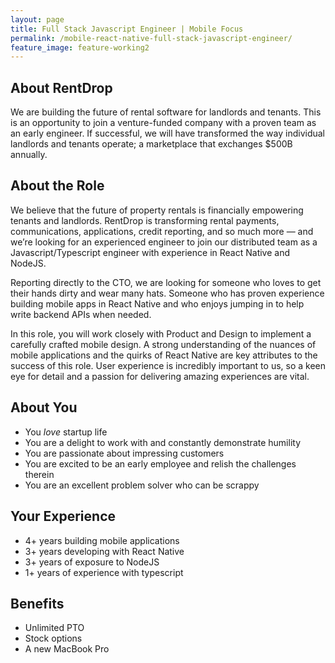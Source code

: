 ```yaml
---
layout: page
title: Full Stack Javascript Engineer | Mobile Focus
permalink: /mobile-react-native-full-stack-javascript-engineer/
feature_image: feature-working2
---
```


## About RentDrop
We are building the future of rental software for landlords and tenants. This is an opportunity to join a venture-funded company with a proven team as an early engineer. If successful, we will have transformed the way individual landlords and tenants operate; a marketplace that exchanges $500B annually.

## About the Role
We believe that the future of property rentals is financially empowering tenants and landlords. RentDrop is transforming rental payments, communications, applications, credit reporting, and so much more — and we’re looking for an experienced engineer to join our distributed team as a Javascript/Typescript engineer with experience in React Native and NodeJS.

Reporting directly to the CTO, we are looking for someone who loves to get their hands dirty and wear many hats. Someone who has proven experience building mobile apps in React Native and who enjoys jumping in to help write backend APIs when needed.

In this role, you will work closely with Product and Design to implement a carefully crafted mobile design. A strong understanding of the nuances of mobile applications and the quirks of React Native are key attributes to the success of this role. User experience is incredibly important to us, so a keen eye for detail and a passion for delivering amazing experiences are vital.

## About You
- You _love_ startup life
- You are a delight to work with and constantly demonstrate humility
- You are passionate about impressing customers
- You are excited to be an early employee and relish the challenges therein
- You are an excellent problem solver who can be scrappy

## Your Experience
- 4+ years building mobile applications
- 3+ years developing with React Native
- 3+ years of exposure to NodeJS
- 1+ years of experience with typescript

## Benefits
- Unlimited PTO
- Stock options
- A new MacBook Pro

<div id="gac-widget"></div>
<script>
	(function(w,d,t,g){GAC=w.GAC||function(){GAC.callMethod?GAC.callMethod.apply(GAC,arguments):(GAC.q=w.GAC.q||[]).push(arguments);};
	GAC.q=[];g=d.createElement(t);s=d.getElementsByTagName(t)[0];g.src='https://grabacoffee.io/sdk.min.js';g.async=true;
	s.parentNode.insertBefore(g, s);})(window, document, 'script');

	GAC('init', { company: 'rentdrop', selector: 'gac-widget', employee: 'nick' });
</script>
